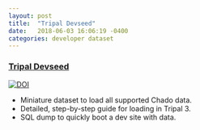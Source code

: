 ```yaml
---
layout: post
title:  "Tripal Devseed"
date:   2018-06-03 16:06:19 -0400
categories: developer dataset
---
```



### [Tripal Devseed](https://github.com/statonlab/tripal_dev_mini_dataset)

[![DOI](https://zenodo.org/badge/DOI/10.5281/zenodo.1252453.svg)](https://doi.org/10.5281/zenodo.1252453)


* Miniature dataset to load all supported Chado data.
* Detailed, step-by-step guide for loading in Tripal 3.
* SQL dump to quickly boot a dev site with data.
